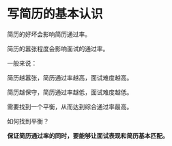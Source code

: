 # 写简历的基本认识

简历的好坏会影响简历通过率。

简历的嚣张程度会影响面试的通过率。

一般来说：

简历越嚣张，简历通过率越高，面试难度越高。

简历越保守，简历通过率越低，面试难度越低。

需要找到一个平衡，从而达到综合通过率最高。

如何找到平衡？

**保证简历通过率的同时，要能够让面试表现和简历基本匹配。**

